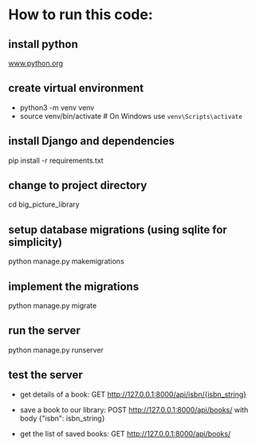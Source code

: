 # How to run this code:

## install python

www.python.org

## create virtual environment

- python3 -m venv venv
- source venv/bin/activate # On Windows use `venv\Scripts\activate`

## install Django and dependencies

pip install -r requirements.txt

## change to project directory

cd big_picture_library

## setup database migrations (using sqlite for simplicity)

python manage.py makemigrations

## implement the migrations

python manage.py migrate

## run the server

python manage.py runserver

## test the server

* get details of a book: GET http://127.0.0.1:8000/api/isbn/{isbn_string}

* save a book to our library: POST http://127.0.0.1:8000/api/books/ with body {"isbn": isbn_string}

* get the list of saved books: GET http://127.0.0.1:8000/api/books/